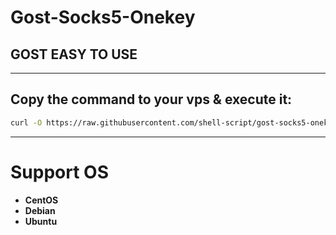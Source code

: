 # Gost-Socks5-Onekey
## GOST EASY TO USE
- - -
## Copy the command to your vps & execute it:
```bash
curl -O https://raw.githubusercontent.com/shell-script/gost-socks5-onekey/master/gost-go.sh && bash gost-go.sh
```
- - -
# Support OS
+ **CentOS** <br>
+ **Debian** <br>
+ **Ubuntu** <br>
